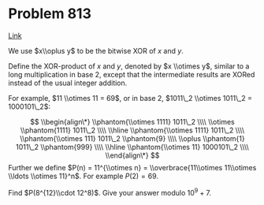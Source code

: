 # Problem 813

[Link](https://projecteuler.net/problem=813)

We use $x\\oplus y$ to be the bitwise XOR of $x$ and $y$.

Define the XOR-product of $x$ and $y$, denoted by $x \\otimes y$, similar to a long multiplication in base $2$, except that the intermediate results are XORed instead of the usual integer addition.

For example, $11 \\otimes 11 = 69$, or in base $2$, $1011\_2 \\otimes 1011\_2 = 1000101\_2$:

$$ \\begin{align\*} \\phantom{\\otimes 1111} 1011\_2 \\\\ \\otimes \\phantom{1111} 1011\_2 \\\\ \\hline \\phantom{\\otimes 1111} 1011\_2 \\\\ \\phantom{\\otimes 111} 1011\_2 \\phantom{9} \\\\ \\oplus \\phantom{1} 1011\_2 \\phantom{999} \\\\ \\hline \\phantom{\\otimes 11} 1000101\_2 \\\\ \\end{align\*} $$ Further we define $P(n) = 11^{\\otimes n} = \\overbrace{11\\otimes 11\\otimes \\ldots \\otimes 11}^n$. For example $P(2)=69$.

Find $P(8^{12}\\cdot 12^8)$. Give your answer modulo $10^9+7$.